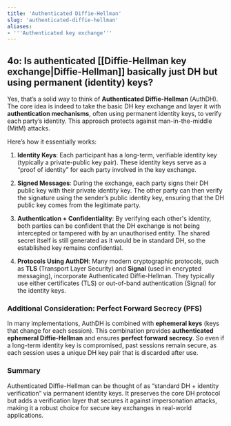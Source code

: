 ```yaml
---
title: 'Authenticated Diffie-Hellman'
slug: 'authenticated-diffie-hellman'
aliases:
- '''Authenticated key exchange'''
---
```


## 4o: Is authenticated [[Diffie-Hellman key exchange|Diffie-Hellman]] basically just DH but using permanent (identity) keys?

Yes, that’s a solid way to think of **Authenticated Diffie-Hellman** (AuthDH). The core idea is indeed to take the basic DH key exchange and layer it with **authentication mechanisms**, often using permanent identity keys, to verify each party’s identity. This approach protects against man-in-the-middle (MitM) attacks.

Here’s how it essentially works:

1. **Identity Keys**: Each participant has a long-term, verifiable identity key (typically a private-public key pair). These identity keys serve as a “proof of identity” for each party involved in the key exchange.
  
2. **Signed Messages**: During the exchange, each party signs their DH public key with their private identity key. The other party can then verify the signature using the sender’s public identity key, ensuring that the DH public key comes from the legitimate party.

3. **Authentication + Confidentiality**: By verifying each other's identity, both parties can be confident that the DH exchange is not being intercepted or tampered with by an unauthorised entity. The shared secret itself is still generated as it would be in standard DH, so the established key remains confidential.

4. **Protocols Using AuthDH**: Many modern cryptographic protocols, such as **TLS** (Transport Layer Security) and **Signal** (used in encrypted messaging), incorporate Authenticated Diffie-Hellman. They typically use either certificates (TLS) or out-of-band authentication (Signal) for the identity keys.

### Additional Consideration: Perfect Forward Secrecy (PFS)

In many implementations, AuthDH is combined with **ephemeral keys** (keys that change for each session). This combination provides **authenticated ephemeral Diffie-Hellman** and ensures **perfect forward secrecy**. So even if a long-term identity key is compromised, past sessions remain secure, as each session uses a unique DH key pair that is discarded after use.

### Summary

Authenticated Diffie-Hellman can be thought of as “standard DH + identity verification” via permanent identity keys. It preserves the core DH protocol but adds a verification layer that secures it against impersonation attacks, making it a robust choice for secure key exchanges in real-world applications.